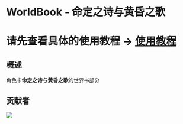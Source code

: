 # WorldBook - 命定之诗与黄昏之歌

# 请先查看具体的使用教程 → [使用教程](./DOC.md)

## 概述

角色卡**命定之诗与黄昏之歌**的世界书部分

## 贡献者

<a href="https://github.com/Hilothea/Worldbook-for-destined-journey/graphs/contributors">
  <img src="https://contrib.rocks/image?repo=Hilothea/Worldbook-for-destined-journey" />
</a>
